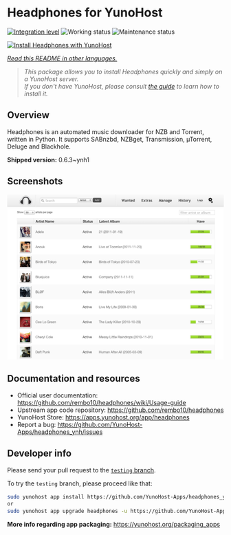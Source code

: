 <!--
N.B.: This README was automatically generated by <https://github.com/YunoHost/apps/tree/master/tools/readme_generator>
It shall NOT be edited by hand.
-->

# Headphones for YunoHost

[![Integration level](https://dash.yunohost.org/integration/headphones.svg)](https://dash.yunohost.org/appci/app/headphones) ![Working status](https://ci-apps.yunohost.org/ci/badges/headphones.status.svg) ![Maintenance status](https://ci-apps.yunohost.org/ci/badges/headphones.maintain.svg)

[![Install Headphones with YunoHost](https://install-app.yunohost.org/install-with-yunohost.svg)](https://install-app.yunohost.org/?app=headphones)

*[Read this README in other languages.](./ALL_README.md)*

> *This package allows you to install Headphones quickly and simply on a YunoHost server.*  
> *If you don't have YunoHost, please consult [the guide](https://yunohost.org/install) to learn how to install it.*

## Overview

Headphones is an automated music downloader for NZB and Torrent, written in Python. It supports SABnzbd, NZBget, Transmission, µTorrent, Deluge and Blackhole.


**Shipped version:** 0.6.3~ynh1

## Screenshots

![Screenshot of Headphones](./doc/screenshots/screenshot01.png)

## Documentation and resources

- Official user documentation: <https://github.com/rembo10/headphones/wiki/Usage-guide>
- Upstream app code repository: <https://github.com/rembo10/headphones>
- YunoHost Store: <https://apps.yunohost.org/app/headphones>
- Report a bug: <https://github.com/YunoHost-Apps/headphones_ynh/issues>

## Developer info

Please send your pull request to the [`testing` branch](https://github.com/YunoHost-Apps/headphones_ynh/tree/testing).

To try the `testing` branch, please proceed like that:

```bash
sudo yunohost app install https://github.com/YunoHost-Apps/headphones_ynh/tree/testing --debug
or
sudo yunohost app upgrade headphones -u https://github.com/YunoHost-Apps/headphones_ynh/tree/testing --debug
```

**More info regarding app packaging:** <https://yunohost.org/packaging_apps>
